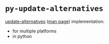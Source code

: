 # `py-update-alternatives`

[update-alternatives][debian wiki] ([man page][man page]) implementation:

* for multiple platforms
* in python

[debian wiki]: https://wiki.debian.org/DebianAlternatives
[man page]: https://man7.org/linux/man-pages/man1/update-alternatives.1.html
